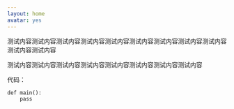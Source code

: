 ```yaml
---
layout: home
avatar: yes
---
```


测试内容测试内容测试内容测试内容测试内容测试内容测试内容测试内容测试内容测试内容测试内容

测试内容测试内容测试内容测试内容测试内容测试内容测试内容测试内容

代码：

	def main():
		pass

		
		
